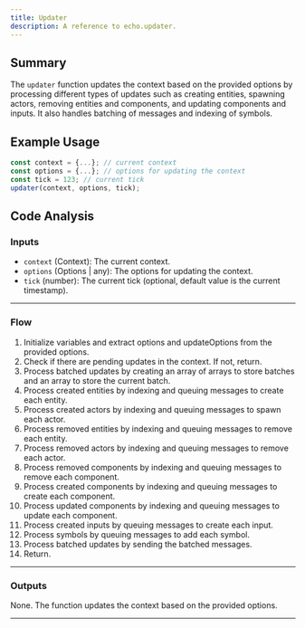 ```yaml
---
title: Updater
description: A reference to echo.updater.
---
```


## Summary

The `updater` function updates the context based on the provided options by processing different types of updates such as creating entities, spawning actors, removing entities and components, and updating components and inputs. It also handles batching of messages and indexing of symbols.

## Example Usage

```javascript
const context = {...}; // current context
const options = {...}; // options for updating the context
const tick = 123; // current tick
updater(context, options, tick);
```

## Code Analysis

### Inputs

- `context` (Context): The current context.
- `options` (Options | any): The options for updating the context.
- `tick` (number): The current tick (optional, default value is the current timestamp).

___

### Flow

1. Initialize variables and extract options and updateOptions from the provided options.
2. Check if there are pending updates in the context. If not, return.
3. Process batched updates by creating an array of arrays to store batches and an array to store the current batch.
4. Process created entities by indexing and queuing messages to create each entity.
5. Process created actors by indexing and queuing messages to spawn each actor.
6. Process removed entities by indexing and queuing messages to remove each entity.
7. Process removed actors by indexing and queuing messages to remove each actor.
8. Process removed components by indexing and queuing messages to remove each component.
9. Process created components by indexing and queuing messages to create each component.
10. Process updated components by indexing and queuing messages to update each component.
11. Process created inputs by queuing messages to create each input.
12. Process symbols by queuing messages to add each symbol.
13. Process batched updates by sending the batched messages.
14. Return.

___

### Outputs

None. The function updates the context based on the provided options.
___
